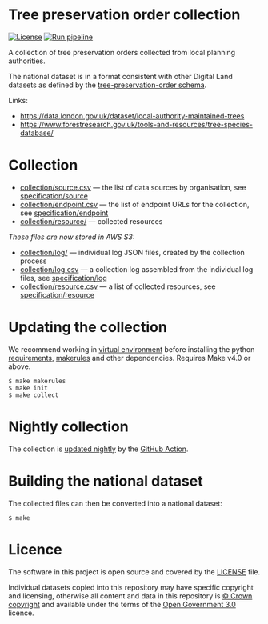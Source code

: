 # Tree preservation order collection

[![License](https://img.shields.io/github/license/mashape/apistatus.svg)](https://github.com/digital-land/tree-preservation-order-collection/blob/main/LICENSE)
[![Run pipeline](https://github.com/digital-land/tree-preservation-order-collection/actions/workflows/run.yml/badge.svg)](https://github.com/digital-land/tree-preservation-order-collection/actions/workflows/run.yml)

A collection of tree preservation orders collected from local planning authorities.

The national dataset is in a format consistent with other Digital Land datasets as defined by the [tree-preservation-order schema](https://digital-land.github.io/specification/schema/tree-preservation-order/).

Links:
* https://data.london.gov.uk/dataset/local-authority-maintained-trees
* https://www.forestresearch.gov.uk/tools-and-resources/tree-species-database/

# Collection

* [collection/source.csv](collection/source.csv) — the list of data sources by organisation, see [specification/source](https://digital-land.github.io/specification/schema/source/)
* [collection/endpoint.csv](collection/endpoint.csv) — the list of endpoint URLs for the collection, see [specification/endpoint](https://digital-land.github.io/specification/schema/endpoint)
* [collection/resource/](collection/resource/) — collected resources

*These files are now stored in AWS S3:*

* [collection/log/](https://files.planning.data.gov.uk/tree-preservation-order-collection/collection/log/) — individual log JSON files, created by the collection process
* [collection/log.csv](https://files.planning.data.gov.uk/tree-preservation-order-collection/collection/log.csv) — a collection log assembled from the individual log files, see [specification/log](https://files.planning.data.gov.uk/tree-preservation-order-collection/https://digital-land.github.io/specification/schema/log)
* [collection/resource.csv](https://files.planning.data.gov.uk/tree-preservation-order-collection/collection/resource.csv) — a list of collected resources, see [specification/resource](https://files.planning.data.gov.uk/tree-preservation-order-collection/https://digital-land.github.io/specification/schema/resource)

# Updating the collection

We recommend working in [virtual environment](http://docs.python-guide.org/en/latest/dev/virtualenvs/) before installing the python [requirements](requirements.txt), [makerules](https://github.com/digital-land/makerules) and other dependencies. Requires Make v4.0 or above.

    $ make makerules
    $ make init
    $ make collect

# Nightly collection

The collection is [updated nightly](https://github.com/digital-land/tree-preservation-order-collection/actions) by the [GitHub Action](.github/workflows/run.yml).

# Building the national dataset

The collected files can then be converted into a national dataset:

    $ make

# Licence

The software in this project is open source and covered by the [LICENSE](LICENSE) file.

Individual datasets copied into this repository may have specific copyright and licensing, otherwise all content and data in this repository is
[© Crown copyright](http://www.nationalarchives.gov.uk/information-management/re-using-public-sector-information/copyright-and-re-use/crown-copyright/)
and available under the terms of the [Open Government 3.0](https://www.nationalarchives.gov.uk/doc/open-government-licence/version/3/) licence.
